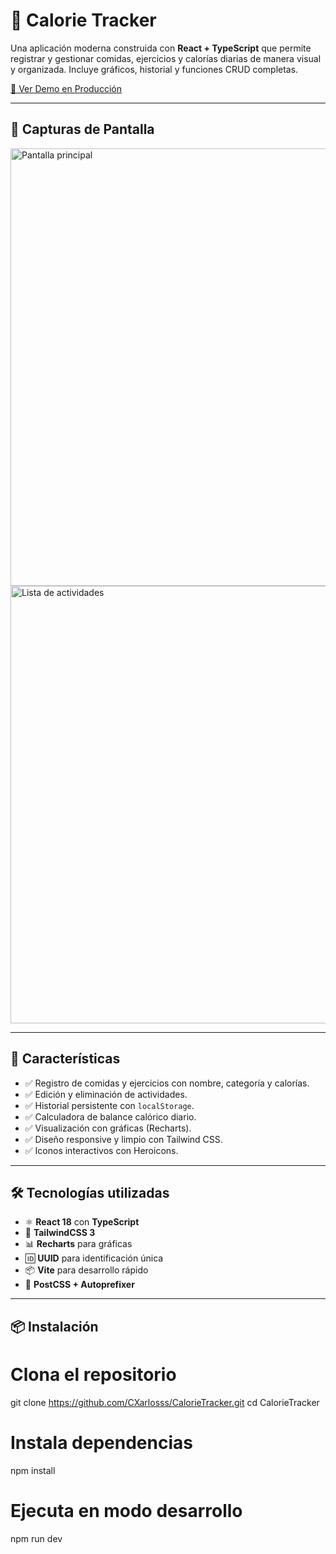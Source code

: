 # 🥗 Calorie Tracker

Una aplicación moderna construida con **React + TypeScript** que permite registrar y gestionar comidas, ejercicios y calorías diarias de manera visual y organizada. Incluye gráficos, historial y funciones CRUD completas.

[🔗 Ver Demo en Producción](https://elegant-crepe-2ef35d.netlify.app/)

---

## 📸 Capturas de Pantalla

<img src="https://github.com/user-attachments/assets/ed39556e-68e6-4179-8935-8c810f100ffa" alt="Pantalla principal" width="700"/>
<img src="https://github.com/user-attachments/assets/79364bc3-e13b-4526-99a0-b2bc32fedfe4" alt="Lista de actividades" width="700"/>

---

## 🚀 Características

- ✅ Registro de comidas y ejercicios con nombre, categoría y calorías.
- ✅ Edición y eliminación de actividades.
- ✅ Historial persistente con `localStorage`.
- ✅ Calculadora de balance calórico diario.
- ✅ Visualización con gráficas (Recharts).
- ✅ Diseño responsive y limpio con Tailwind CSS.
- ✅ Iconos interactivos con Heroicons.

---

## 🛠 Tecnologías utilizadas

- ⚛️ **React 18** con **TypeScript**
- 💨 **TailwindCSS 3**
- 📊 **Recharts** para gráficas
- 🆔 **UUID** para identificación única
- 📦 **Vite** para desarrollo rápido
- 💅 **PostCSS + Autoprefixer**

---

## 📦 Instalación
# Clona el repositorio
git clone https://github.com/CXarlosss/CalorieTracker.git
cd CalorieTracker

# Instala dependencias
npm install

# Ejecuta en modo desarrollo
npm run dev
